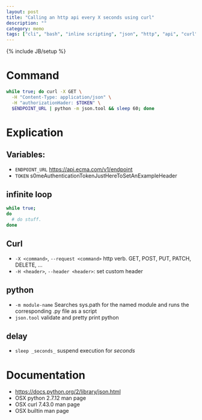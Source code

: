```yaml
---
layout: post
title: "Calling an http api every X seconds using curl"
description: ""
category: memo
tags: ["cli", "bash", "inline scripting", "json", "http", "api", "curl", "python"]
---
```

{% include JB/setup %}

# Command

```bash
while true; do curl -X GET \
  -H "Content-Type: application/json" \
  -H "authorizationHader: $TOKEN" \
  $ENDPOINT_URL | python -m json.tool && sleep 60; done
```

# Explication

## Variables:

  * `ENDPOINT_URL`  https://api.ecma.com/v1/endpoint
  * `TOKEN`  s0meAuthenticationTokenJustHereToSetAnExampleHeader

## infinite loop

```bash
while true;
do
  # do stuff.
done
```

## Curl

  * `-X <command>`, `--request <command>` http verb. GET, POST, PUT, PATCH, DELETE, ...
  * `-H <header>`, `--header <header>`: set custom header

## python

  * `-m module-name` Searches sys.path for the named module and runs the corresponding .py file as a script
  * `json.tool` validate and pretty print python

## delay

  * `sleep _seconds_` suspend execution for _seconds_

# Documentation
- https://docs.python.org/2/library/json.html
- OSX python 2.7.12 man page
- OSX curl 7.43.0 man page
- OSX builtin man page

